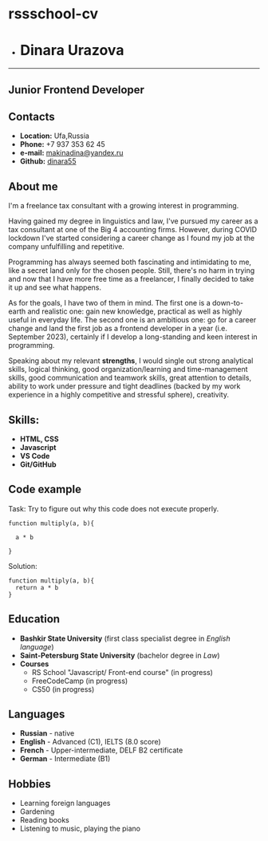 # rssschool-cv

+ # Dinara Urazova

***
## Junior Frontend Developer

## Contacts
* __Location:__ Ufa,Russia
* __Phone:__ +7 937 353 62 45
* __e-mail:__ makinadina@yandex.ru
* **Github:** [dinara55](https://github.com/dinara55)


## About me

I'm a freelance tax consultant with a growing interest in programming.

Having gained my degree in linguistics and law, I've pursued my career as a tax consultant at one of the Big 4 accounting firms. However, during COVID lockdown I've started considering a career change as I found my job at the company unfulfilling and repetitive.

Programming has always seemed both fascinating and intimidating to me, like a secret land only for the chosen people. Still, there's no harm in trying and now that I have more free time as a freelancer, I finally decided to take it up and see what happens. 

As for the goals, I have two of them in mind. 
The first one is a down-to-earth and realistic one: gain new knowledge, practical as well as highly useful in everyday life. 
The second one is an ambitious one: go for a career change and land the first job as a frontend developer in a year (i.e. September 2023), certainly if I develop a long-standing and keen interest in programming.

Speaking about my relevant **strengths**, I would single out strong analytical skills, logical thinking, good organization/learning and time-management skills, good communication and teamwork skills, great attention to details, ability to work under pressure and tight deadlines (backed by my work experience in a highly competitive and stressful sphere), creativity.
## Skills:
* __HTML, CSS__
* __Javascript__
* __VS Code__
* __Git/GitHub__
## Code example
Task: Try to figure out why this code does not execute properly. 
```
function multiply(a, b){

  a * b

}
```
Solution:
```
function multiply(a, b){
  return a * b
}
```
## Education
* __Bashkir State University__ (first class specialist degree in *English language*)
* __Saint-Petersburg State University__ (bachelor degree in *Law*)
* __Courses__
    * RS School "Javascript/ Front-end course" (in progress) 
    * FreeCodeCamp (in progress)
    * CS50 (in progress)
## Languages
* __Russian__ - native
* __English__ - Advanced (C1), IELTS (8.0 score)
* __French__ - Upper-intermediate, DELF B2 certificate
* __German__ - Intermediate (B1)

## Hobbies
* Learning foreign languages
* Gardening
* Reading books
* Listening to music, playing the piano